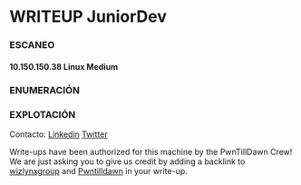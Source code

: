 # WRITEUP JuniorDev

### ESCANEO
#### 	10.150.150.38	Linux	Medium

### ENUMERACIÓN

### EXPLOTACIÓN 



Contacto: [Linkedin](https://www.linkedin.com/in/jair-rodriguezz/) [Twitter](https://twitter.com/_niggurath_)


Write-ups have been authorized for this machine by the PwnTillDawn Crew! We are just asking you to give us credit by adding a backlink to [wizlynxgroup](https://www.wizlynxgroup.com/) and [Pwntilldawn](https://online.pwntilldawn.com/) in your write-up.
